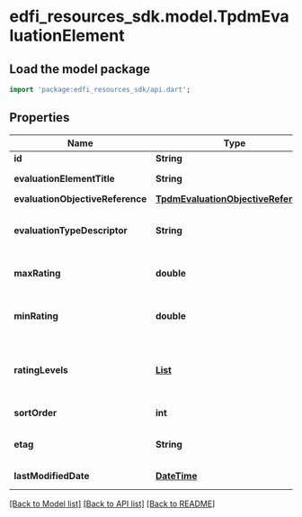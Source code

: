 # edfi_resources_sdk.model.TpdmEvaluationElement

## Load the model package
```dart
import 'package:edfi_resources_sdk/api.dart';
```

## Properties
Name | Type | Description | Notes
------------ | ------------- | ------------- | -------------
**id** | **String** |  | [optional] 
**evaluationElementTitle** | **String** | The name or title of the evaluation element. | 
**evaluationObjectiveReference** | [**TpdmEvaluationObjectiveReference**](TpdmEvaluationObjectiveReference.md) |  | 
**evaluationTypeDescriptor** | **String** | The type of the evaluation (e.g., observation, principal, peer, student survey, student growth). | [optional] 
**maxRating** | **double** | The maximum summary numerical rating or score for the evaluation element. | [optional] 
**minRating** | **double** | The minimum summary numerical rating or score for the evaluation element. If omitted, assumed to be 0.0. | [optional] 
**ratingLevels** | [**List<TpdmEvaluationElementRatingLevel>**](TpdmEvaluationElementRatingLevel.md) | An unordered collection of evaluationElementRatingLevels. The descriptive level(s) of ratings (cut scores) for evaluation element. | [optional] [default to const []]
**sortOrder** | **int** | The sort order of this Evaluation Element. | [optional] 
**etag** | **String** | A unique system-generated value that identifies the version of the resource. | [optional] 
**lastModifiedDate** | [**DateTime**](DateTime.md) | The date and time the resource was last modified. | [optional] 

[[Back to Model list]](../README.md#documentation-for-models) [[Back to API list]](../README.md#documentation-for-api-endpoints) [[Back to README]](../README.md)


